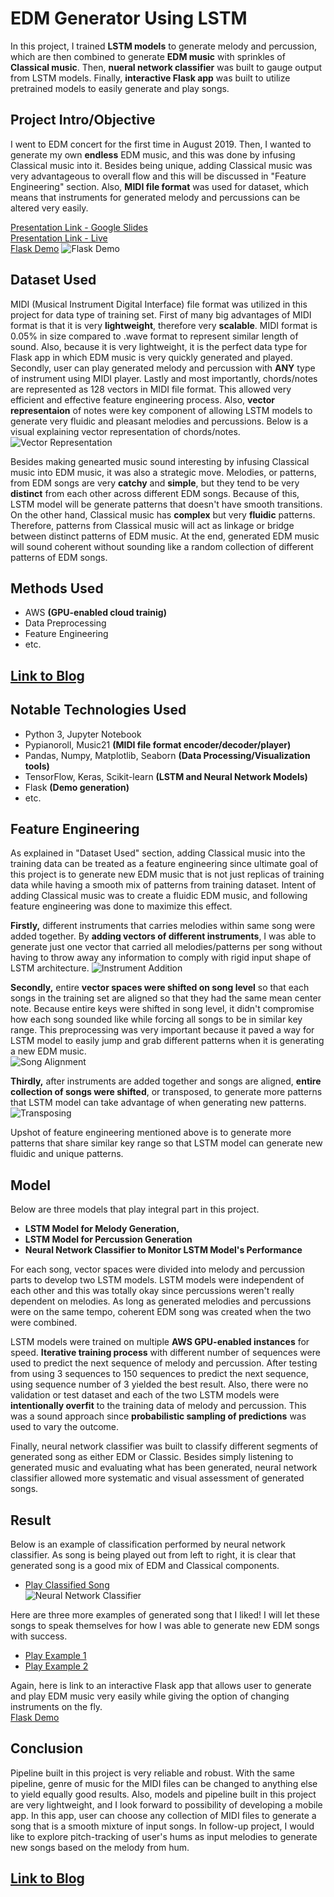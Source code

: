 # EDM Generator Using LSTM
In this project, I trained **LSTM models** to generate melody and percussion, which are then combined to generate **EDM music** with sprinkles of **Classical music**. Then, **nueral network classifier** was built to gauge output from LSTM models. Finally, **interactive Flask app** was built to utilize pretrained models to easily generate and play songs.

## Project Intro/Objective
I went to EDM concert for the first time in August 2019. Then, I wanted to generate my own **endless** EDM music, and this was done by infusing Classical music into it. Besides being unique, adding Classical music was very advantageous to overall flow and this will be discussed in "Feature Engineering" section. Also, **MIDI file format** was used for dataset, which means that instruments for generated melody and percussions can be altered very easily.

[Presentation Link - Google Slides](https://docs.google.com/presentation/d/1zXZ93rWshsaOpxh_lYr6b3dzsdWjL1Ek0-7hRlvWi_o/edit)  
[Presentation Link - Live](https://youtu.be/gTKVusBObZc)  
[Flask Demo](https://www.youtube.com/watch?v=-h8f86n0Ho0)
![Flask Demo](img/flask_app.PNG)

## Dataset Used
MIDI (Musical Instrument Digital Interface) file format was utilized in this project for data type of training set. First of many big advantages of MIDI format is that it is very **lightweight**, therefore very **scalable**. MIDI format is 0.05% in size compared to .wave format to represent similar length of sound. Also, because it is very lightweight, it is the perfect data type for Flask app in which EDM music is very quickly generated and played. Secondly, user can play generated melody and percussion with **ANY** type of instrument using MIDI player. Lastly and most importantly, chords/notes are represented as 128 vectors in MIDI file format. This allowed very efficient and effective feature engineering process. Also, **vector representaion** of notes were key component of allowing LSTM models to generate very fluidic and pleasant melodies and percussions. Below is a visual explaining vector representation of chords/notes.  
![Vector Representation](img/vector_representation.PNG)

Besides making genearted music sound interesting by infusing Classical music into EDM music, it was also a strategic move. Melodies, or patterns, from EDM songs are very **catchy** and **simple**, but they tend to be very **distinct** from each other across different EDM songs. Because of this, LSTM model will be generate patterns that doesn't have smooth transitions. On the other hand, Classical music has **complex** but very **fluidic** patterns. Therefore, patterns from Classical music will act as linkage or bridge between distinct patterns of EDM music. At the end, generated EDM music will sound coherent without sounding like a random collection of different patterns of EDM songs.

## Methods Used
* AWS **(GPU-enabled cloud trainig)**
* Data Preprocessing
* Feature Engineering
* etc.

## [Link to Blog](https://silvernine209.github.io/matthewlee.github.io/)

## Notable Technologies Used
* Python 3, Jupyter Notebook
* Pypianoroll, Music21 **(MIDI file format encoder/decoder/player)**
* Pandas, Numpy, Matplotlib, Seaborn **(Data Processing/Visualization tools)**
* TensorFlow, Keras, Scikit-learn **(LSTM and Neural Network Models)**
* Flask **(Demo generation)**
* etc. 

## Feature Engineering
As explained in "Dataset Used" section, adding Classical music into the training data can be treated as a feature engineering since ultimate goal of this project is to generate new EDM music that is not just replicas of training data while having a smooth mix of patterns from training dataset. Intent of adding Classical music was to create a fluidic EDM music, and following feature engineering was done to maximize this effect.

**Firstly,** different instruments that carries melodies within same song were added together. By **adding vectors of different instruments**, I was able to generate just one vector that carried all melodies/patterns per song without having to throw away any information to comply with rigid input shape of LSTM architecture.
![Instrument Addition](img/vector_addition.PNG)

**Secondly,** entire **vector spaces were shifted on song level** so that each songs in the training set are aligned so that they had the same mean center note. Because entire keys were shifted in song level, it didn't compromise how each song sounded like while forcing all songs to be in similar key range. This preprocessing was very important because it paved a way for LSTM model to easily jump and grab different patterns when it is generating a new EDM music.  
![Song Alignment](img/vector_shifting1.PNG)

**Thirdly,** after instruments are added together and songs are aligned, **entire collection of songs were shifted**, or transposed, to generate more patterns that LSTM model can take advantage of when generating new patterns.  
![Transposing](img/vector_shifting2.PNG)

Upshot of feature engineering mentioned above is to generate more patterns that share similar key range so that LSTM model can generate new fluidic and unique patterns.

## Model 
Below are three models that play integral part in this project.  
* **LSTM Model for Melody Generation,**
* **LSTM Model for Percussion Generation**
* **Neural Network Classifier to Monitor LSTM Model's Performance**

For each song, vector spaces were divided into melody and percussion parts to develop two LSTM models. LSTM models were independent of each other and this was totally okay since percussions weren't really dependent on melodies. As long as generated melodies and percussions were on the same tempo, coherent EDM song was created when the two were combined.

LSTM models were trained on multiple **AWS GPU-enabled instances** for speed. **Iterative training process** with different number of sequences were used to predict the next sequence of melody and percussion. After testing from using 3 sequences to 150 sequences to predict the next sequence, using sequence number of 3 yielded the best result. Also, there were no validation or test dataset and each of the two LSTM models were **intentionally overfit** to the training data of melody and percussion. This was a sound approach since **probabilistic sampling of predictions** was used to vary the outcome.

Finally, neural network classifier was built to classify different segments of generated song as either EDM or Classic. Besides simply listening to generated music and evaluating what has been generated, neural network classifier allowed more systematic and visual assessment of generated songs.

## Result 
Below is an example of classification performed by neural network classifier. As song is being played out from left to right, it is clear that generated song is a good mix of EDM and Classical components.  
* [Play Classified Song](https://drive.google.com/open?id=1UuOAGYp6jM4kzl5Bwxwe8kgzn47m7LW0)  
![Neural Network Classifier](img/nn_classifier.PNG)

Here are three more examples of generated song that I liked! I will let these songs to speak themselves for how I was able to generate new EDM songs with success.  
* [Play Example 1](https://drive.google.com/open?id=1IPOVDD_DdFx_EbKt2TdHw0siy1R73kUl)  
* [Play Example 2](https://drive.google.com/open?id=1Wic2VTTiVIWFuwgUQLvyHcZFsE4tRdYI)   

Again, here is link to an interactive Flask app that allows user to generate and play EDM music very easily while giving the option of changing instruments on the fly.  
[Flask Demo](https://www.youtube.com/watch?v=-h8f86n0Ho0)

## Conclusion
Pipeline built in this project is very reliable and robust. With the same pipeline, genre of music for the MIDI files can be changed to anything else to yield equally good results. Also, models and pipeline built in this project are very lightweight, and I look forward to possibility of developing a mobile app. In this app, user can choose any collection of MIDI files to generate a song that is a smooth mixture of input songs. In follow-up project, I would like to explore pitch-tracking of user's hums as input melodies to generate new songs based on the melody from hum.

## [Link to Blog](https://silvernine209.github.io/matthewlee.github.io/)
